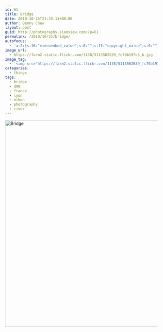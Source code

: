 ```yaml
---
id: 61
title: Bridge
date: 2010-10-25T21:39:11+00:00
author: Benny Chew
layout: post
guid: http://photography.siansiew.com/?p=61
permalink: /2010/10/25/bridge/
autofocus:
  - 'a:2:{s:16:"videoembed_value";s:0:"";s:15:"copyright_value";s:0:"";}'
image_url:
  - https://farm2.static.flickr.com/1138/5113562639_fc70b197c3_b.jpg
image_tag:
  - '<img src="https://farm2.static.flickr.com/1138/5113562639_fc70b197c3_b.jpg" />'
categories:
  - things
tags:
  - bridge
  - d90
  - france
  - lyon
  - nikon
  - photography
  - river
---
```

<a href="https://farm2.static.flickr.com/1138/5113562639_fc70b197c3_b.jpg" title="Bridge by siansiew, on Flickr" rel="lightbox"><img src="https://farm2.static.flickr.com/1138/5113562639_fc70b197c3_b.jpg" width="1024" height="680" alt="Bridge" /></a>
